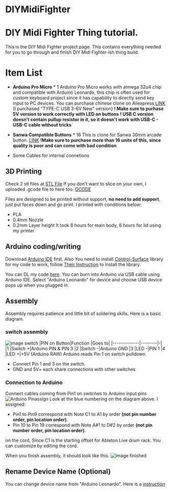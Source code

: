 # DIYMidiFighter

# DIY Midi Fighter Thing tutorial.

This is the DIY Midi Fighter project page.
This contains everything needed for you to go through and finish DIY Midi Fighter-ish thing build.

# Item List

 - **Arduino Pro Micro** * 1
Arduino Pro Micro works with atmega 32u4 chip and compatible with Arduino Leonardo, this chip is often used for custom keyboard project since it has capability to directly send key input to PC devices.
You can purchase chinese clone on Aliexpress
[LINK](https://aliexpress.com/item/1005001622051348.html)
 (I purchased "TYPE-C USB 3-6V New" version)
**! Make sure to purhase 5V version to work correctly with LED on buttons**
**! USB C version doesn't contain pullup resistor in it, so it doesn't work with USB-C - USB-C cable without tricks**

 - **Sanwa Compatible Buttons** * 16
 This is clone for Sanwa 30mm arcade button.
 [LINK](https://aliexpress.com/item/4001077002366.html)
 **!Make sure to purchase more than 16 units of this, since quality is poor and can come with bad condition**

 - Some Cables for internal connetions
 
## 3D Printing
Check 2 stl files at [STL File]()
If you don't want to slice on your own, I uploaded .gcode file to here too. [GCODE]()

Files are designed to be printed without support, **no need to add support**, just put faces down and go print.
I printed with conditions below:
 - PLA
 - 0.4mm Nozzle
 - 0.2mm Layer height
It took 8 hours for main body, 6 hours for lid using my printer

## Arduino coding/writing
Download [Arduino IDE]() first.
Also You need to install [Control-Surface](https://github.com/tttapa/Control-Surface) library for my code to work, follow [Their Instruction](https://tttapa.github.io/Control-Surface-doc/Doxygen/d8/da8/md_pages_Installation.html) to install the library.

You can DL my code [here]().
You can burn into Arduino via USB cable using Arduino IDE.
Select "Arduino Leonardo" for device and choose USB device pops up when you plugged in.

## Assembly
Assembly requires patience and little bit of soldering skills.
Here is a basic diagram.

### switch assembly
![image switch]()
|PIN on Button|Function    |Goes to|
|-------------|--------|-|
|1            |Switch +|Arduino PIN & PIN 3
|2            |Switch -|Arduino GND
|3            |LED -|PIN 1
|4            |LED +|+5V (Arduino RAW)
Arduino reads Pin 1 on switch pulldown.
 - Connect Pin 1 and 3 on the switch.
 - GND and 5V+ each share connections with other switches

### Connection to Arduino 
Connect cables coming from Pin1 on switches to Arduino input pins
![Arduino Pinassign]()
Look at the blue numbering on the diagram above.
I assigned:
 - Pin1 to Pin9 correspond with Note C1 to A1 by order **(not pin number order, pin location order)**.
 - Pin 10 to Pin 19 correspond with Note A#1 to D#2 by order **(not pin number order, pin location order)**. 

on the cord, Since C1 is the starting offset for Ableton Live drum rack.
You can customize by editing the cord.

When you finish assembly, it should look like this.
![image finished]()

## Rename Device Name (Optional)
You can change device name from "Arduino Leonardo".
Here is a [instruction](https://liveelectronics.musinou.net/MIDIdeviceName.php)
